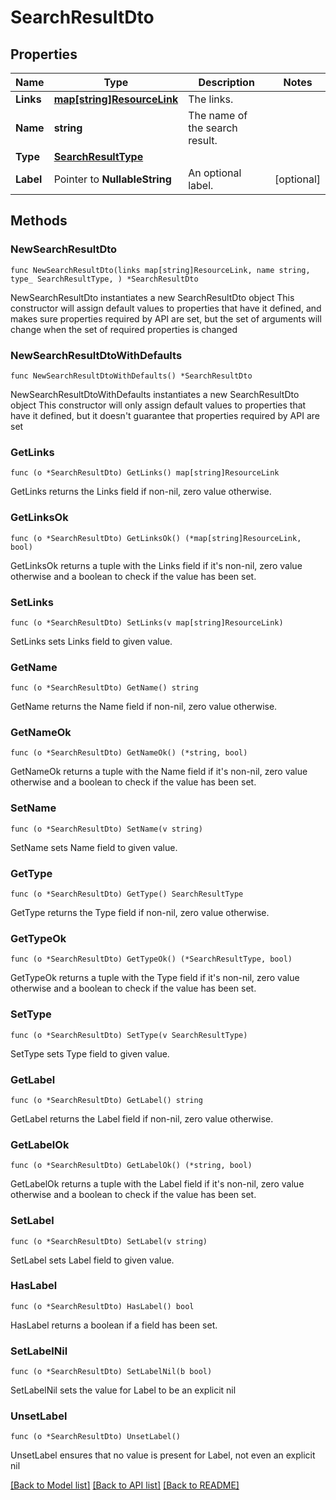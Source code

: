 # SearchResultDto

## Properties

Name | Type | Description | Notes
------------ | ------------- | ------------- | -------------
**Links** | [**map[string]ResourceLink**](ResourceLink.md) | The links. | 
**Name** | **string** | The name of the search result. | 
**Type** | [**SearchResultType**](SearchResultType.md) |  | 
**Label** | Pointer to **NullableString** | An optional label. | [optional] 

## Methods

### NewSearchResultDto

`func NewSearchResultDto(links map[string]ResourceLink, name string, type_ SearchResultType, ) *SearchResultDto`

NewSearchResultDto instantiates a new SearchResultDto object
This constructor will assign default values to properties that have it defined,
and makes sure properties required by API are set, but the set of arguments
will change when the set of required properties is changed

### NewSearchResultDtoWithDefaults

`func NewSearchResultDtoWithDefaults() *SearchResultDto`

NewSearchResultDtoWithDefaults instantiates a new SearchResultDto object
This constructor will only assign default values to properties that have it defined,
but it doesn't guarantee that properties required by API are set

### GetLinks

`func (o *SearchResultDto) GetLinks() map[string]ResourceLink`

GetLinks returns the Links field if non-nil, zero value otherwise.

### GetLinksOk

`func (o *SearchResultDto) GetLinksOk() (*map[string]ResourceLink, bool)`

GetLinksOk returns a tuple with the Links field if it's non-nil, zero value otherwise
and a boolean to check if the value has been set.

### SetLinks

`func (o *SearchResultDto) SetLinks(v map[string]ResourceLink)`

SetLinks sets Links field to given value.


### GetName

`func (o *SearchResultDto) GetName() string`

GetName returns the Name field if non-nil, zero value otherwise.

### GetNameOk

`func (o *SearchResultDto) GetNameOk() (*string, bool)`

GetNameOk returns a tuple with the Name field if it's non-nil, zero value otherwise
and a boolean to check if the value has been set.

### SetName

`func (o *SearchResultDto) SetName(v string)`

SetName sets Name field to given value.


### GetType

`func (o *SearchResultDto) GetType() SearchResultType`

GetType returns the Type field if non-nil, zero value otherwise.

### GetTypeOk

`func (o *SearchResultDto) GetTypeOk() (*SearchResultType, bool)`

GetTypeOk returns a tuple with the Type field if it's non-nil, zero value otherwise
and a boolean to check if the value has been set.

### SetType

`func (o *SearchResultDto) SetType(v SearchResultType)`

SetType sets Type field to given value.


### GetLabel

`func (o *SearchResultDto) GetLabel() string`

GetLabel returns the Label field if non-nil, zero value otherwise.

### GetLabelOk

`func (o *SearchResultDto) GetLabelOk() (*string, bool)`

GetLabelOk returns a tuple with the Label field if it's non-nil, zero value otherwise
and a boolean to check if the value has been set.

### SetLabel

`func (o *SearchResultDto) SetLabel(v string)`

SetLabel sets Label field to given value.

### HasLabel

`func (o *SearchResultDto) HasLabel() bool`

HasLabel returns a boolean if a field has been set.

### SetLabelNil

`func (o *SearchResultDto) SetLabelNil(b bool)`

 SetLabelNil sets the value for Label to be an explicit nil

### UnsetLabel
`func (o *SearchResultDto) UnsetLabel()`

UnsetLabel ensures that no value is present for Label, not even an explicit nil

[[Back to Model list]](../README.md#documentation-for-models) [[Back to API list]](../README.md#documentation-for-api-endpoints) [[Back to README]](../README.md)


